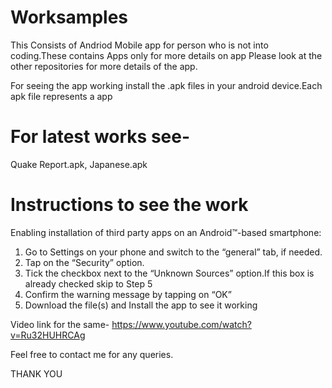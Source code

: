 # Worksamples
This Consists of Andriod Mobile app for person who is not into coding.These contains Apps only for more details on app Please look at the other repositories for more details of the app.

For seeing the app working install the .apk files in your android device.Each apk file represents a app

# For latest works see-
Quake Report.apk,
Japanese.apk

# Instructions to see the work
Enabling installation of third party apps on an Android™-based smartphone:

1. Go to Settings on your phone and switch to the “general” tab, if needed.
2. Tap on the “Security” option.
3. Tick the checkbox next to the “Unknown Sources” option.If this box is already checked skip to Step 5
4. Confirm the warning message by tapping on “OK”
5. Download the file(s) and Install the app to see it working

Video link for the same-
https://www.youtube.com/watch?v=Ru32HUHRCAg

Feel free to contact me for any queries.

THANK YOU 
